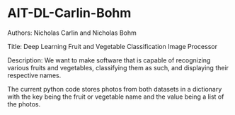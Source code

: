 # AIT-DL-Carlin-Bohm

Authors: Nicholas Carlin and Nicholas Bohm

Title: Deep Learning Fruit and Vegetable Classification Image Processor

Description: We want to make software that is capable of recognizing various fruits and vegetables, classifying them as such, and displaying their respective names.

The current python code stores photos from both datasets in a dictionary with the key being the fruit or vegetable name and the value being a list of the photos.